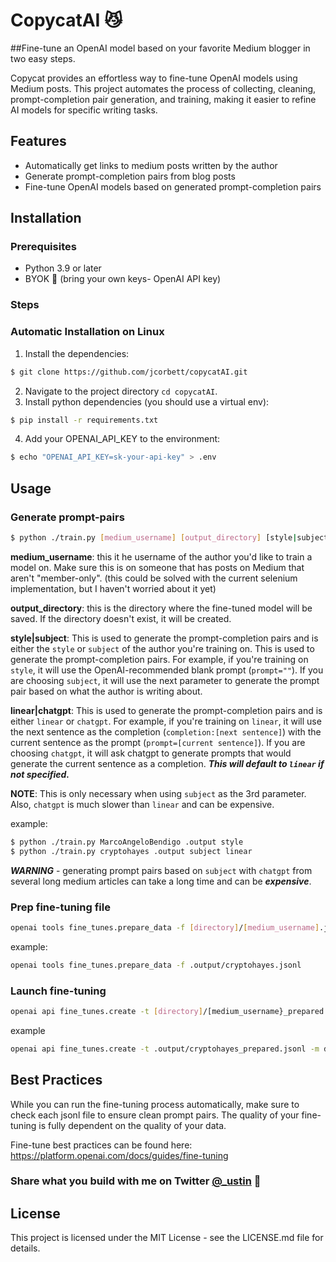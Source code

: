 # CopycatAI 😼
##Fine-tune an OpenAI model based on your favorite Medium blogger in two easy steps.

Copycat provides an effortless way to fine-tune OpenAI models using Medium posts. This project automates the process of collecting, cleaning, prompt-completion pair generation, and training, making it easier to refine AI models for specific writing tasks.

## Features

- Automatically get links to medium posts written by the author
- Generate prompt-completion pairs from blog posts
- Fine-tune OpenAI models based on generated prompt-completion pairs

## Installation

### Prerequisites

- Python 3.9 or later
- BYOK 🔑 (bring your own keys- OpenAI API key)

### Steps

### Automatic Installation on Linux
1. Install the dependencies:
```bash
$ git clone https://github.com/jcorbett/copycatAI.git
```
2. Navigate to the project directory `cd copycatAI`.
3. Install python dependencies (you should use a virtual env):
```bash
$ pip install -r requirements.txt
```
4. Add your OPENAI_API_KEY to the environment:
```bash
$ echo "OPENAI_API_KEY=sk-your-api-key" > .env
```


## Usage

### Generate prompt-pairs
```bash
$ python ./train.py [medium_username] [output_directory] [style|subject] [linear|chatgpt]
```

**medium_username**: this it he username of the author you'd like to train a model on. Make sure this is on someone that has posts on Medium that aren't "member-only". (this could be solved with the current selenium implementation, but I haven't worried about it yet)

**output_directory**: this is the directory where the fine-tuned model will be saved. If the directory doesn't exist, it will be created.

**style|subject**: This is used to generate the prompt-completion pairs and is either the `style` or `subject` of the author you're training on. This is used to generate the prompt-completion pairs. For example, if you're training on `style`, it will use the OpenAI-recommended blank prompt (`prompt=""`). If you are choosing `subject`, it will use the next parameter to generate the prompt pair based on what the author is writing about.

**linear|chatgpt**: This is used to generate the prompt-completion pairs and is either `linear` or `chatgpt`. For example, if you're training on `linear`, it will use the next sentence as the completion (`completion:[next sentence]`) with the current sentence as the prompt (`prompt=[current sentence]`). If you are choosing `chatgpt`, it will ask chatgpt to generate prompts that would generate the current sentence as a completion. ***This will default to `linear` if not specified.***

**NOTE**: This is only necessary when using `subject` as the 3rd parameter. Also, `chatgpt` is much slower than `linear` and can be expensive.

example:
```bash
$ python ./train.py MarcoAngeloBendigo .output style 
$ python ./train.py cryptohayes .output subject linear
```

***WARNING*** - generating prompt pairs based on `subject` with `chatgpt` from several long medium articles can take a long time and can be ***expensive***. 

### Prep fine-tuning file
```bash
openai tools fine_tunes.prepare_data -f [directory]/[medium_username].jsonl
```
example:
```bash
openai tools fine_tunes.prepare_data -f .output/cryptohayes.jsonl
```

### Launch fine-tuning
```bash
openai api fine_tunes.create -t [directory]/[medium_username}_prepared.jsonl -m [model] --suffix [something to help track name]
```
example
```bash
openai api fine_tunes.create -t .output/cryptohayes_prepared.jsonl -m davinci --suffix "cryptohayes"
```

## Best Practices

While you can run the fine-tuning process automatically, make sure to check each jsonl file to ensure clean prompt pairs. The quality of your fine-tuning is fully dependent on the quality of your data.

Fine-tune best practices can be found here:
https://platform.openai.com/docs/guides/fine-tuning


### Share what you build with me on Twitter [@_ustin](https://twitter.com/_ustin) 👋


## License

This project is licensed under the MIT License - see the LICENSE.md file for details.